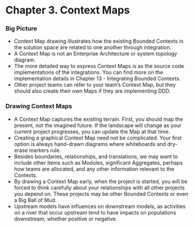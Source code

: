 # Chapter 3. Context Maps

### Big Picture
- Context Map drawing illustrates how the existing Bounded Contexts in the solution space are related to one another through integration.
- A Context Map is not an Enterprise Architecture or system topology diagram.
- The more detailed way to express Context Maps is as the source code implementations of the integrations. You can find more on the implementation details in Chapter 13 - Integrating Bounded Contexts.
- Other project teams can refer to your team’s Context Map, but they should also create their own Maps if they are implementing DDD.

### Drawing Context Maps
- A Context Map captures the existing terrain. First, you should map the present, not the imagined future. If the landscape will change as your current project progresses, you can update the Map at that time.
- Creating a graphical Context Map need not be complicated. Your first option is always hand-drawn diagrams where whiteboards and dry-erase markers rule.
- Besides boundaries, relationships, and translations, we may want to include other items such as Modules, significant Aggregates, perhaps how teams are allocated, and any other information relevant to the Contexts.
- By drawing a Context Map early, when the project is started, you will be forced to think carefully about your relationships with all other projects you depend on. These projects may be other Bounded Contexts or even a Big Ball of Mud.
- Upstream models have influences on downstream models, as activities on a river that occur upstream tend to have impacts on populations downstream, whether positive or negative.